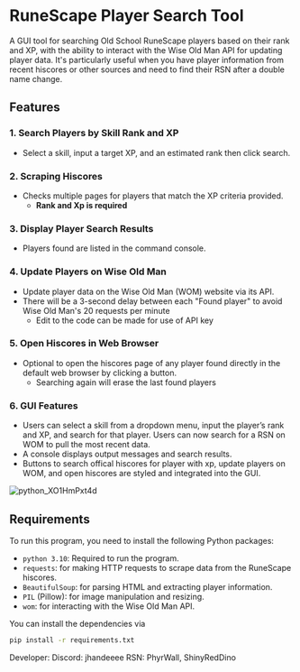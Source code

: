 # RuneScape Player Search Tool

A GUI tool for searching Old School RuneScape players based on their rank and XP, with the ability to interact with the 
Wise Old Man API for updating player data. It's particularly useful when you have player information from recent hiscores 
or other sources and need to find their RSN after a double name change.

## Features

### 1. Search Players by Skill Rank and XP
- Select a skill, input a target XP, and an estimated rank then click search.

### 2. Scraping Hiscores
- Checks multiple pages for players that match the XP criteria provided.
  - **Rank and Xp is required**

### 3. Display Player Search Results
- Players found are listed in the command console.

### 4. Update Players on Wise Old Man
- Update player data on the Wise Old Man (WOM) website via its API.
- There will be a 3-second delay between each "Found player" to avoid Wise Old Man's 20 requests per minute
  - Edit to the code can be made for use of API key

### 5. Open Hiscores in Web Browser
- Optional to open the hiscores page of any player found directly in the default web browser by clicking a button.
  - Searching again will erase the last found players

### 6. GUI Features
- Users can select a skill from a dropdown menu, input the player’s rank and XP, and search for that player. Users can now search for a RSN on WOM to pull the most recent data.
- A console displays output messages and search results.
- Buttons to search offical hiscores for player with xp, update players on WOM, and open hiscores are styled and integrated into the GUI.
  
![python_XO1HmPxt4d](https://github.com/user-attachments/assets/52f4a387-c908-498f-92bc-c5f08b01243f)


## Requirements

To run this program, you need to install the following Python packages:
- `python 3.10`: Required to run the program.
- `requests`: for making HTTP requests to scrape data from the RuneScape hiscores.
- `BeautifulSoup`: for parsing HTML and extracting player information.
- `PIL` (Pillow): for image manipulation and resizing.
- `wom`: for interacting with the Wise Old Man API.

You can install the dependencies via 
```bash
pip install -r requirements.txt
```
Developer:
Discord: jhandeeee
RSN: PhyrWall, ShinyRedDino

